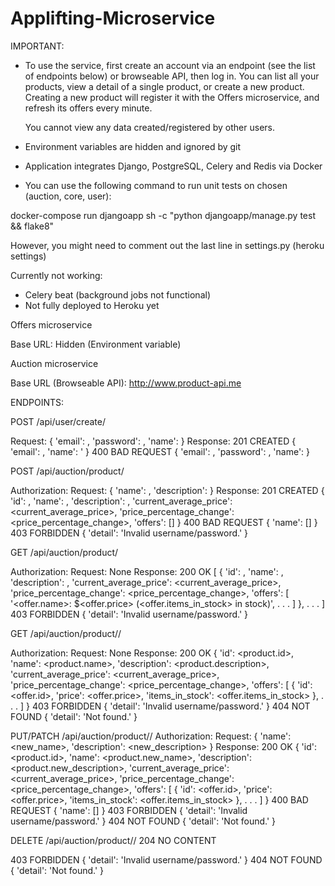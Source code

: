 # Applifting-Microservice

IMPORTANT:

- To use the service, first create an account via an endpoint (see the list
  of endpoints below) or browseable API, then log in.
  You can list all your products, view a detail of a single product,
  or create a new product. Creating a new product will register it
  with the Offers microservice, and refresh its offers every minute.

  You cannot view any data created/registered by other users.

- Environment variables are hidden and ignored by git
- Application integrates Django, PostgreSQL, Celery and Redis via Docker
- You can use the following command to run unit tests on chosen <app> (auction, core, user):

docker-compose run djangoapp sh -c "python djangoapp/manage.py test <app> && flake8"

However, you might need to comment out the last line in settings.py (heroku settings)

Currently not working:
- Celery beat (background jobs not functional)
- Not fully deployed to Heroku yet



Offers microservice

Base URL: Hidden (Environment variable)

Auction microservice

Base URL (Browseable API): http://www.product-api.me


ENDPOINTS:

POST /api/user/create/

Request:
{
  'email': <email>,
  'password': <password>,
  'name': <name>
}
Response:
201 CREATED
{
  'email': <email>,
  'name': <name>'
}
400 BAD REQUEST
{
  'email': <message>,
  'password': <message>,
  'name': <message>
}

POST /api/auction/product/

Authorization: <credentials>
Request:
{
  'name': <name>,
  'description': <description>
}
Response:
201 CREATED
{
  'id': <id>,
  'name': <name>,
  'description': <description>,
  'current_average_price': <current_average_price>,
  'price_percentage_change': <price_percentage_change>,
  'offers': []
}
400 BAD REQUEST
{
  'name': [<message>]
}
403 FORBIDDEN
{
  'detail': 'Invalid username/password.'
}

GET /api/auction/product/

Authorization: <credentials>
Request: None
Response:
200 OK
[
  {
    'id': <id>,
    'name': <name>,
    'description': <description>,
    'current_average_price': <current_average_price>,
    'price_percentage_change': <price_percentage_change>,
    'offers': [
      '<offer.name>: $<offer.price> (<offer.items_in_stock> in stock)',
      .
      .
      .
    ]
  },
  .
  .
  .
]
403 FORBIDDEN
{
  'detail': 'Invalid username/password.'
}

GET /api/auction/product/<id>/

Authorization: <credentials>
Request: None
Response:
200 OK
{
  'id': <product.id>,
  'name': <product.name>,
  'description': <product.description>,
  'current_average_price': <current_average_price>,
  'price_percentage_change': <price_percentage_change>,
  'offers': [
    {
      'id': <offer.id>,
      'price': <offer.price>,
      'items_in_stock': <offer.items_in_stock>
    },
    .
    .
    .
  ]
}
403 FORBIDDEN
{
  'detail': 'Invalid username/password.'
}
404 NOT FOUND
{
  'detail': 'Not found.'
}

PUT/PATCH /api/auction/product/<id>/
Authorization: <credentials>
Request:
{
  'name': <new_name>,
  'description': <new_description>
}
Response:
200 OK
{
  'id': <product.id>,
  'name': <product.new_name>,
  'description': <product.new_description>,
  'current_average_price': <current_average_price>,
  'price_percentage_change': <price_percentage_change>,
  'offers': [
    {
      'id': <offer.id>,
      'price': <offer.price>,
      'items_in_stock': <offer.items_in_stock>
    },
    .
    .
    .
  ]
}
400 BAD REQUEST
{
  'name': [<message>]
}
403 FORBIDDEN
{
  'detail': 'Invalid username/password.'
}
404 NOT FOUND
{
  'detail': 'Not found.'
}

DELETE /api/auction/product/<id>/
204 NO CONTENT

403 FORBIDDEN
{
  'detail': 'Invalid username/password.'
}
404 NOT FOUND
{
  'detail': 'Not found.'
}
